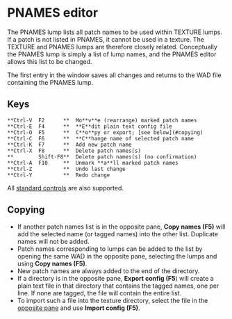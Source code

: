 # PNAMES editor

The PNAMES lump lists all patch names to be used within TEXTURE lumps. If a
patch is not listed in PNAMES, it cannot be used in a texture. The TEXTURE
and PNAMES lumps are therefore closely related. Conceptually the PNAMES lump
is simply a list of lump names, and the PNAMES editor allows this list to
be changed.

The first entry in the window saves all changes and returns to the WAD file
containing the PNAMES lump.

## Keys

    **Ctrl-V  F2      **  Mo**v**e (rearrange) marked patch names
    **Ctrl-E  F4      **  **E**dit plain text config file
    **Ctrl-O  F5      **  C**o**py or export; [see below](#copying)
    **Ctrl-C  F6      **  **C**hange name of selected patch name
    **Ctrl-K  F7      **  Add new patch name
    **Ctrl-X  F8      **  Delete patch names(s)
    **        Shift-F8**  Delete patch names(s) (no confirmation)
    **Ctrl-A  F10     **  Unmark **a**ll marked patch names
    **Ctrl-Z          **  Undo last change
    **Ctrl-Y          **  Redo change

All [standard controls](common.md) are also supported.

## Copying

 * If another patch names list is in the opposite pane, **Copy names (F5)** will
   add the selected name (or tagged names) into the other list. Duplicate
   names will not be added.
 * Patch names corresponding to lumps can be added to the list by opening the
   same WAD in the opposite pane, selecting the lumps and using **Copy names (F5)**.
 * New patch names are always added to the end of the directory.
 * If a directory is in the opposite pane, **Export config (F5**) will create a
   plain text file in that directory that contains the tagged names, one per
   line. If none are tagged, the file will contain the entire list.
 * To import such a file into the texture directory, select the file in the
   [opposite pane](dir_view.md) and use **Import config (F5)**.
